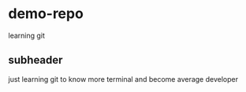 # demo-repo
learning git 
## subheader
just learning git 
to know more terminal 
and become average developer
